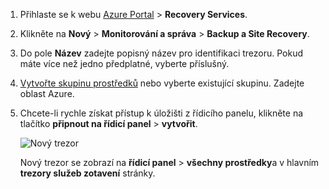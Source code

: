 
1. Přihlaste se k webu [Azure Portal](https://portal.azure.com) > **Recovery Services**.
2. Klikněte na **Nový** > **Monitorování a správa** > **Backup a Site Recovery**.
3. Do pole **Název** zadejte popisný název pro identifikaci trezoru. Pokud máte více než jedno předplatné, vyberte příslušný.
4. [Vytvořte skupinu prostředků](../articles/azure-resource-manager/resource-group-template-deploy-portal.md) nebo vyberte existující skupinu. Zadejte oblast Azure. 
5. Chcete-li rychle získat přístup k úložišti z řídicího panelu, klikněte na tlačítko **připnout na řídicí panel** > **vytvořit**.

   ![Nový trezor](./media/site-recovery-create-vault/new-vault-settings.png)

   Nový trezor se zobrazí na **řídicí panel** > **všechny prostředky**a v hlavním **trezory služeb zotavení** stránky.
